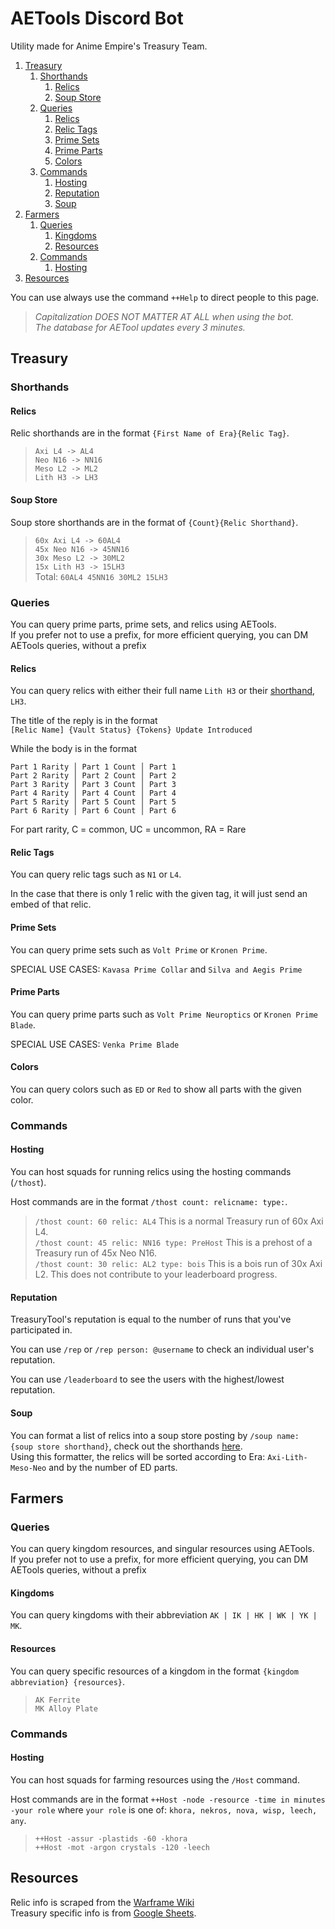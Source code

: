 # AETools Discord Bot

Utility made for Anime Empire's Treasury Team.

1. [Treasury](#treasury)
	1. [Shorthands](#shorthands)
		1. [Relics](#relics)
		2. [Soup Store](#soup-store)
	2. [Queries](#queries)
		1. [Relics](#relics1)
		2. [Relic Tags](#relic-tags)
		3. [Prime Sets](#prime-sets)
		4. [Prime Parts](#prime-parts)
		5. [Colors](#colors)
	3. [Commands](#commands)
	    1. [Hosting](#hosting)
	    2. [Reputation](#reputation)
	    3. [Soup](#soup)
2. [Farmers](#farmers)
	1. [Queries](#queries1)
		1. [Kingdoms](#kingdoms)
		2. [Resources](#resources)
	2. [Commands](#commands1)
	    1. [Hosting](#hosting1)
3. [Resources](#resources)

You can use always use the command `++Help` to direct people to this page.

> *Capitalization DOES NOT MATTER AT ALL when using the bot.*
<br/>*The database for AETool updates every 3 minutes.*

## Treasury

### Shorthands

#### Relics

Relic shorthands are in the format `{First Name of Era}{Relic Tag}`.

>`Axi L4 -> AL4`
<br/>`Neo N16 -> NN16`
<br/>`Meso L2 -> ML2`
<br/>`Lith H3 -> LH3`

#### Soup Store

Soup store shorthands are in the format of `{Count}{Relic Shorthand}`.

>`60x Axi L4 -> 60AL4`
<br/>`45x Neo N16 -> 45NN16`
<br/>`30x Meso L2 -> 30ML2`
<br/>`15x Lith H3 -> 15LH3`
<br/>Total: `60AL4 45NN16 30ML2 15LH3`

### Queries

You can query prime parts, prime sets, and relics using AETools.
<br/> If you prefer not to use a prefix, for more efficient querying, you can DM AETools queries, without a prefix

<div id="relics1"></div>

#### Relics
You can query relics with either their full name `Lith H3` or their [shorthand](#relics), `LH3`.

The title of the reply is in the format
<br/>`[Relic Name] {Vault Status} {Tokens} Update Introduced`

While the body is in the format
```
Part 1 Rarity │ Part 1 Count │ Part 1
Part 2 Rarity │ Part 2 Count │ Part 2
Part 3 Rarity │ Part 3 Count │ Part 3
Part 4 Rarity │ Part 4 Count │ Part 4
Part 5 Rarity │ Part 5 Count │ Part 5
Part 6 Rarity │ Part 6 Count │ Part 6
```
For part rarity, C = common, UC = uncommon, RA = Rare

#### Relic Tags
You can query relic tags such as `N1` or `L4`.

In the case that there is only 1 relic with the given tag, it will just send an embed of that relic.

#### Prime Sets
You can query prime sets such as `Volt Prime` or `Kronen Prime`.

SPECIAL USE CASES: `Kavasa Prime Collar` and `Silva and Aegis Prime`

#### Prime Parts
You can query prime parts such as `Volt Prime Neuroptics` or `Kronen Prime Blade`.

SPECIAL USE CASES: `Venka Prime Blade`

#### Colors
You can query colors such as `ED` or `Red` to show all parts with the given color.

### Commands

#### Hosting
You can host squads for running relics using the hosting commands (`/thost`).

Host commands are in the format `/thost count: relicname: type:`.

> `/thost count: 60 relic: AL4` This is a normal Treasury run of 60x Axi L4.
<br/>`/thost count: 45 relic: NN16 type: PreHost` This is a prehost of a Treasury run of 45x Neo N16.
<br/>`/thost count: 30 relic: AL2 type: bois` This is a bois run of 30x Axi L2. This does not contribute to your leaderboard progress.

#### Reputation
TreasuryTool's reputation is equal to the number of runs that you've participated in.

You can use `/rep` or `/rep person: @username` to check an individual user's reputation.

You can use `/leaderboard` to see the users with the highest/lowest reputation.

#### Soup
You can format a list of relics into a soup store posting by `/soup name: {soup store shorthand}`, check out the shorthands [here](#soup-store).
<br/>Using this formatter, the relics will be sorted according to Era: `Axi-Lith-Meso-Neo` and by the number of ED parts.

## Farmers

<div id="queries1"></div>

### Queries

You can query kingdom resources, and singular resources using AETools.
<br/> If you prefer not to use a prefix, for more efficient querying, you can DM AETools queries, without a prefix

#### Kingdoms
You can query kingdoms with their abbreviation `AK | IK | HK | WK | YK | MK`.

#### Resources
You can query specific resources of a kingdom in the format `{kingdom abbreviation} {resources}`.

> `AK Ferrite`
<br/>`MK Alloy Plate`

<div id="commands1"></div>

### Commands

<div id="hosting1"></div>

#### Hosting
You can host squads for farming resources using the `/Host` command.

Host commands are in the format `++Host -node -resource -time in minutes -your role` where `your role` is one of: `khora, nekros, nova, wisp, leech, any`.

> `++Host -assur -plastids -60 -khora`
<br/>`++Host -mot -argon crystals -120 -leech`

## Resources

Relic info is scraped from the [Warframe Wiki](https://warframe.fandom.com/wiki/Void_Relic)
<br/>Treasury specific info is from [Google Sheets](https://docs.google.com/spreadsheets/d/14Lxib9u73S8lGJjbWrgiXXhfP3NFyzbH_aqh-gwMyn8/edit#gid=0).
